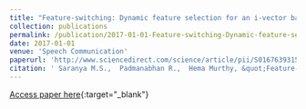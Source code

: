```yaml
---
title: "Feature-switching: Dynamic feature selection for an i-vector based speaker verification system"
collection: publications
permalink: /publication/2017-01-01-Feature-switching-Dynamic-feature-selection-for-an-i-vector-based-speaker-verification-system
date: 2017-01-01
venue: 'Speech Communication'
paperurl: 'http://www.sciencedirect.com/science/article/pii/S0167639315301035'
citation: ' Saranya M.S.,  Padmanabhan R.,  Hema Murthy, &quot;Feature-switching: Dynamic feature selection for an i-vector based speaker verification system.&quot; Speech Communication, 2017.'
---
```

[Access paper here](http://www.sciencedirect.com/science/article/pii/S0167639315301035){:target="_blank"}

